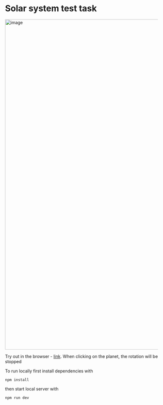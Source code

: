 # Solar system test task
<img width="1088" alt="image" src="https://github.com/user-attachments/assets/6414567a-4a93-4f6b-b9cf-e6c7fcbbe3df">


Try out in the browser - [link](https://savokr.github.io/solar-system-task/). When clicking on the planet, the rotation will be stopped


To run locally first install dependencies with 
```
npm install
```
then start local server with 
```
npm run dev
```
